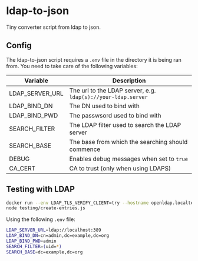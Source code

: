 # ldap-to-json
Tiny converter script from ldap to json.

## Config
The ldap-to-json script requires a `.env` file in the directory it is being ran from. You need to take care of the following variables:

|Variable|Description|
|---|---|
|LDAP_SERVER_URL|The url to the LDAP server, e.g. `ldap(s)://your-ldap.server`|
|LDAP_BIND_DN|The DN used to bind with|
|LDAP_BIND_PWD|The passwsord used to bind with|
|SEARCH_FILTER|The LDAP filter used to search the LDAP server|
|SEARCH_BASE|The base from which the searching should commence|
|DEBUG|Enables debug messages when set to `true`|
|CA_CERT|CA to trust (only when using LDAPS)|

## Testing with LDAP
```bash
docker run --env LDAP_TLS_VERIFY_CLIENT=try --hostname openldap.localtest.me -p 389:389 -p 636:636 --name my-openldap-container --detach osixia/openldap:1.5.0
node testing/create-entries.js
```

Using the following `.env` file:
```bash
LDAP_SERVER_URL=ldap://localhost:389
LDAP_BIND_DN=cn=admin,dc=example,dc=org
LDAP_BIND_PWD=admin
SEARCH_FILTER=(uid=*)
SEARCH_BASE=dc=example,dc=org
```
